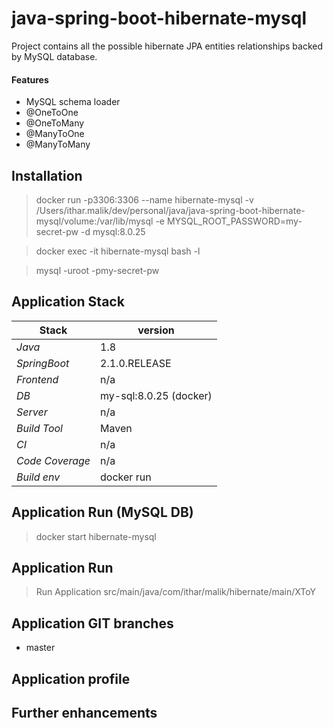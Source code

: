 # java-spring-boot-hibernate-mysql

Project contains all the possible hibernate JPA entities relationships backed by MySQL database.

#### Features
- MySQL schema loader
- @OneToOne
- @OneToMany
- @ManyToOne
- @ManyToMany  

## Installation
> docker run -p3306:3306 --name hibernate-mysql -v /Users/ithar.malik/dev/personal/java/java-spring-boot-hibernate-mysql/volume:/var/lib/mysql -e MYSQL_ROOT_PASSWORD=my-secret-pw -d mysql:8.0.25

> docker exec -it hibernate-mysql bash -l

> mysql -uroot -pmy-secret-pw  
   
## Application Stack

Stack  | version |
--- | --- |  
*Java* | 1.8
*SpringBoot* |  2.1.0.RELEASE
*Frontend* | n/a
*DB* | my-sql:8.0.25 (docker)
*Server* | n/a
*Build Tool* | Maven
*CI* | n/a
*Code Coverage* | n/a
*Build env* | docker run 

   
## Application Run (MySQL DB) 
> docker start hibernate-mysql

## Application Run 

> Run Application src/main/java/com/ithar/malik/hibernate/main/XToY


## Application GIT branches
- master

## Application profile

## Further enhancements 